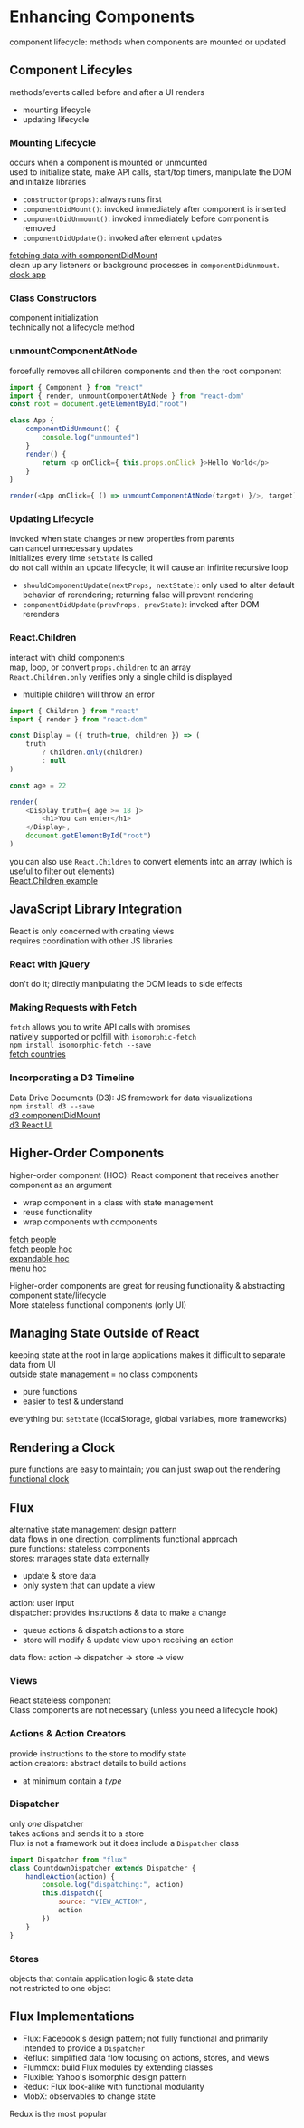 # Enhancing Components
component lifecycle: methods when components are mounted or updated  

## Component Lifecyles
methods/events called before and after a UI renders  
* mounting lifecycle   
* updating lifecycle  

### Mounting Lifecycle
occurs when a component is mounted or unmounted  
used to initialize state, make API calls, start/top timers, manipulate the DOM and initalize libraries  
* `constructor(props)`: always runs first  
* `componentDidMount()`: invoked immediately after component is inserted
* `componentDidUnmount()`: invoked immediately before component is removed
* `componentDidUpdate()`: invoked after element updates

[fetching data with componentDidMount](https://codepen.io/nathan-pham/pen/QWGPNQp)  
clean up any listeners or background processes in `componentDidUnmount`.   
[clock app](https://codepen.io/nathan-pham/pen/xxReOdK)

### Class Constructors
component initialization  
technically not a lifecycle method  

### unmountComponentAtNode
forcefully removes all children components and then the root component  
```js
import { Component } from "react"
import { render, unmountComponentAtNode } from "react-dom"
const root = document.getElementById("root")

class App {
    componentDidUnmount() {
        console.log("unmounted")
    }
    render() {
        return <p onClick={ this.props.onClick }>Hello World</p>
    }
}

render(<App onClick={ () => unmountComponentAtNode(target) }/>, target)
```

### Updating Lifecycle
invoked when state changes or new properties from parents  
can cancel unnecessary updates  
initializes every time `setState` is called  
do not call within an update lifecycle; it will cause an infinite recursive loop  
* `shouldComponentUpdate(nextProps, nextState)`: only used to alter default behavior of rerendering; returning false will prevent rendering
* `componentDidUpdate(prevProps, prevState)`: invoked after DOM rerenders

### React.Children
interact with child components  
map, loop, or convert `props.children` to an array  
`React.Children.only` verifies only a single child is displayed  
* multiple children will throw an error  

```js
import { Children } from "react"
import { render } from "react-dom"

const Display = ({ truth=true, children }) => (
    truth
        ? Children.only(children)
        : null
)

const age = 22

render(
    <Display truth={ age >= 18 }>
        <h1>You can enter</h1>
    </Display>,
    document.getElementById("root")
)
```
you can also use `React.Children` to convert elements into an array (which is useful to filter out elements)  
[React.Children example](https://codepen.io/nathan-pham/pen/NWbmdbX)


## JavaScript Library Integration
React is only concerned with creating views  
requires coordination with other JS libraries  

### React with jQuery
don't do it; directly manipulating the DOM leads to side effects

### Making Requests with Fetch
`fetch` allows you to write API calls with promises  
natively supported or polfill with `isomorphic-fetch`  
`npm install isomorphic-fetch --save`  
[fetch countries](https://codepen.io/nathan-pham/pen/NWbmdbX)

### Incorporating a D3 Timeline
Data Drive Documents (D3): JS framework for data visualizations  
`npm install d3 --save`  
[d3 componentDidMount](https://codepen.io/nathan-pham/pen/BaQerzQ)   
[d3 React UI](https://codepen.io/nathan-pham/pen/eYBaMKb)

## Higher-Order Components
higher-order component (HOC): React component that receives another component as an argument  
* wrap component in a class with state management
* reuse functionality  
* wrap components with components  

[fetch people](https://codepen.io/nathan-pham/pen/vYyoGKd)  
[fetch people hoc](https://codepen.io/nathan-pham/pen/PobMNzd)  
[expandable hoc](https://codepen.io/nathan-pham/pen/zYogqWZ)  
[menu hoc](https://codepen.io/nathan-pham/pen/bGBXpKX)

Higher-order components are great for reusing functionality & abstracting component state/lifecycle  
More stateless functional components (only UI)

## Managing State Outside of React
keeping state at the root in large applications makes it difficult to separate data from UI  
outside state management = no class components  
* pure functions
* easier to test & understand 

everything but `setState` (localStorage, global variables, more frameworks)

## Rendering a Clock
pure functions are easy to maintain; you can just swap out the rendering  
[functional clock](https://codepen.io/nathan-pham/pen/gOLVrBE)  

## Flux
alternative state management design pattern  
data flows in one direction, compliments functional approach  
pure functions: stateless components  
stores: manages state data externally  
* update & store data  
* only system that can update a view 

action: user input  
dispatcher: provides instructions & data to make a change  
* queue actions & dispatch actions to a store  
* store will modify & update view upon receiving an action  

data flow: action -> dispatcher -> store -> view

### Views
React stateless component  
Class components are not necessary (unless you need a lifecycle hook)  

### Actions & Action Creators
provide instructions to the store to modify state  
action creators: abstract details to build actions  
* at minimum contain a *type*  

### Dispatcher
only *one* dispatcher  
takes actions and sends it to a store  
Flux is not a framework but it does include a `Dispatcher` class  
```js
import Dispatcher from "flux"
class CountdownDispatcher extends Dispatcher {
    handleAction(action) {
        console.log("dispatching:", action)
        this.dispatch({
            source: "VIEW_ACTION",
            action
        })
    }
}
```

### Stores
objects that contain application logic & state data  
not restricted to one object  

## Flux Implementations
* Flux: Facebook's design pattern; not fully functional and primarily intended to provide a `Dispatcher`
* Reflux: simplified data flow focusing on actions, stores, and views
* Flummox: build Flux modules by extending classes
* Fluxible: Yahoo's isomorphic design pattern
* Redux: Flux look-alike with functional modularity
* MobX: observables to change state

Redux is the most popular